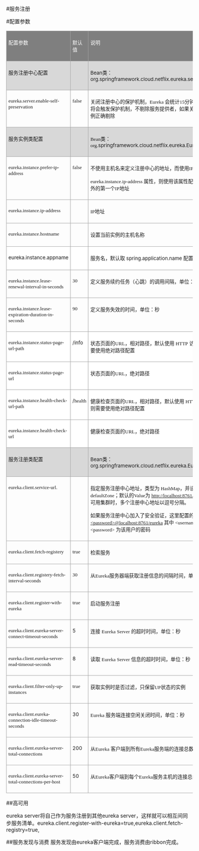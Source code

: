 #服务注册


#配置参数

 <table style="border-collapse:collapse" border="0"><colgroup><col style="width:384px"><col style="width:65px"><col style="width:492px"></colgroup><tbody valign="top"><tr style="background: #7f7f7f"><td style="padding-top: 5px; padding-left: 5px; padding-bottom: 5px; padding-right: 5px; border-top:  solid #a3a3a3 1.0pt; border-left:  solid #a3a3a3 1.0pt; border-bottom:  solid #a3a3a3 1.0pt; border-right:  solid #a3a3a3 1.0pt"><p><span style="color:white; font-family:微软雅黑; font-size:10pt">配置参数</span></p></td><td style="padding-top: 5px; padding-left: 5px; padding-bottom: 5px; padding-right: 5px; border-top:  solid #a3a3a3 1.0pt; border-left:  none; border-bottom:  solid #a3a3a3 1.0pt; border-right:  solid #a3a3a3 1.0pt"><p><span style="color:white; font-family:微软雅黑; font-size:10pt">默认值</span></p></td><td style="padding-top: 5px; padding-left: 5px; padding-bottom: 5px; padding-right: 5px; border-top:  solid #a3a3a3 1.0pt; border-left:  none; border-bottom:  solid #a3a3a3 1.0pt; border-right:  solid #a3a3a3 1.0pt"><p><span style="color:white; font-family:微软雅黑; font-size:10pt">说明</span></p></td></tr><tr style="background: #d8d8d8"><td style="padding-top: 5px; padding-left: 5px; padding-bottom: 5px; padding-right: 5px; border-top:  none; border-left:  solid #a3a3a3 1.0pt; border-bottom:  solid #a3a3a3 1.0pt; border-right:  solid #a3a3a3 1.0pt"><p><span style="font-family:微软雅黑; font-size:10pt">服务注册中心配置</span></p></td><td style="padding-top: 5px; padding-left: 5px; padding-bottom: 5px; padding-right: 5px; border-top:  none; border-left:  none; border-bottom:  solid #a3a3a3 1.0pt; border-right:  solid #a3a3a3 1.0pt"><p><span style="font-family:微软雅黑; font-size:10pt">&nbsp;</span>&nbsp;</p></td><td style="padding-top: 5px; padding-left: 5px; padding-bottom: 5px; padding-right: 5px; border-top:  none; border-left:  none; border-bottom:  solid #a3a3a3 1.0pt; border-right:  solid #a3a3a3 1.0pt"><p><span style="font-size:10pt">Bean<span style="font-family:微软雅黑">类：</span>org.springframework.cloud.netflix.eureka.server.EurekaServerConfigBean</span></p></td></tr><tr><td style="padding-top: 5px; padding-left: 5px; padding-bottom: 5px; padding-right: 5px; border-top:  none; border-left:  solid #a3a3a3 1.0pt; border-bottom:  solid #a3a3a3 1.0pt; border-right:  solid #a3a3a3 1.0pt"><p><span style="font-family:微软雅黑; font-size:10pt">eureka.server.enable-self-preservation</span></p></td><td style="padding-top: 5px; padding-left: 5px; padding-bottom: 5px; padding-right: 5px; border-top:  none; border-left:  none; border-bottom:  solid #a3a3a3 1.0pt; border-right:  solid #a3a3a3 1.0pt"><p><span style="font-family:微软雅黑; font-size:10pt">false</span></p></td><td style="padding-top: 5px; padding-left: 5px; padding-bottom: 5px; padding-right: 5px; border-top:  none; border-left:  none; border-bottom:  solid #a3a3a3 1.0pt; border-right:  solid #a3a3a3 1.0pt"><p><span style="font-family:微软雅黑; font-size:10pt">关闭注册中心的保护机制，Eureka 会统计15分钟之内心跳失败的比例低于85%将会触发保护机制，不剔除服务提供者，如果关闭服务注册中心将不可用的实例正确剔除</span></p></td></tr><tr style="background: #d8d8d8"><td style="padding-top: 5px; padding-left: 5px; padding-bottom: 5px; padding-right: 5px; border-top:  none; border-left:  solid #a3a3a3 1.0pt; border-bottom:  solid #a3a3a3 1.0pt; border-right:  solid #a3a3a3 1.0pt"><p><span style="font-family:微软雅黑; font-size:10pt">服务实例类配置</span></p></td><td style="padding-top: 5px; padding-left: 5px; padding-bottom: 5px; padding-right: 5px; border-top:  none; border-left:  none; border-bottom:  solid #a3a3a3 1.0pt; border-right:  solid #a3a3a3 1.0pt"><p><span style="font-family:微软雅黑; font-size:10pt">&nbsp;</span>&nbsp;</p></td><td style="padding-top: 5px; padding-left: 5px; padding-bottom: 5px; padding-right: 5px; border-top:  none; border-left:  none; border-bottom:  solid #a3a3a3 1.0pt; border-right:  solid #a3a3a3 1.0pt"><p><span style="font-size:10pt"><span style="font-family:微软雅黑">Bean类：org</span>.springframework.cloud.netflix.eureka.EurekaInstanceConfigBean</span></p></td></tr><tr><td style="padding-top: 5px; padding-left: 5px; padding-bottom: 5px; padding-right: 5px; border-top:  none; border-left:  solid #a3a3a3 1.0pt; border-bottom:  solid #a3a3a3 1.0pt; border-right:  solid #a3a3a3 1.0pt"><p><span style="font-family:微软雅黑; font-size:10pt">eureka.instance.prefer-ip-address</span></p></td><td style="padding-top: 5px; padding-left: 5px; padding-bottom: 5px; padding-right: 5px; border-top:  none; border-left:  none; border-bottom:  solid #a3a3a3 1.0pt; border-right:  solid #a3a3a3 1.0pt"><p><span style="font-family:微软雅黑; font-size:10pt">false</span></p></td><td style="padding-top: 5px; padding-left: 5px; padding-bottom: 5px; padding-right: 5px; border-top:  none; border-left:  none; border-bottom:  solid #a3a3a3 1.0pt; border-right:  solid #a3a3a3 1.0pt"><p><span style="font-family:微软雅黑; font-size:10pt">不使用主机名来定义注册中心的地址，而使用IP地址的形式，如果设置了
</span></p><p><span style="font-family:微软雅黑; font-size:10pt">eureka.instance.ip-address 属性，则使用该属性配置的IP，否则自动获取除环路IP外的第一个IP地址</span></p></td></tr><tr><td style="padding-top: 5px; padding-left: 5px; padding-bottom: 5px; padding-right: 5px; border-top:  none; border-left:  solid #a3a3a3 1.0pt; border-bottom:  solid #a3a3a3 1.0pt; border-right:  solid #a3a3a3 1.0pt"><p><span style="font-family:微软雅黑; font-size:10pt">eureka.instance.ip-address</span></p></td><td style="padding-top: 5px; padding-left: 5px; padding-bottom: 5px; padding-right: 5px; border-top:  none; border-left:  none; border-bottom:  solid #a3a3a3 1.0pt; border-right:  solid #a3a3a3 1.0pt"><p><span style="font-family:微软雅黑; font-size:10pt">&nbsp;</span>&nbsp;</p></td><td style="padding-top: 5px; padding-left: 5px; padding-bottom: 5px; padding-right: 5px; border-top:  none; border-left:  none; border-bottom:  solid #a3a3a3 1.0pt; border-right:  solid #a3a3a3 1.0pt"><p><span style="font-family:微软雅黑; font-size:10pt">IP地址</span></p></td></tr><tr><td style="padding-top: 5px; padding-left: 5px; padding-bottom: 5px; padding-right: 5px; border-top:  none; border-left:  solid #a3a3a3 1.0pt; border-bottom:  solid #a3a3a3 1.0pt; border-right:  solid #a3a3a3 1.0pt"><p><span style="font-family:微软雅黑; font-size:10pt">eureka.instance.hostname</span></p></td><td style="padding-top: 5px; padding-left: 5px; padding-bottom: 5px; padding-right: 5px; border-top:  none; border-left:  none; border-bottom:  solid #a3a3a3 1.0pt; border-right:  solid #a3a3a3 1.0pt"><p><span style="font-family:微软雅黑; font-size:10pt">&nbsp;</span>&nbsp;</p></td><td style="padding-top: 5px; padding-left: 5px; padding-bottom: 5px; padding-right: 5px; border-top:  none; border-left:  none; border-bottom:  solid #a3a3a3 1.0pt; border-right:  solid #a3a3a3 1.0pt"><p><span style="font-family:微软雅黑; font-size:10pt">设置当前实例的主机名称</span></p></td></tr><tr style="background: white"><td style="padding-top: 5px; padding-left: 5px; padding-bottom: 5px; padding-right: 5px; border-top:  none; border-left:  solid #a3a3a3 1.0pt; border-bottom:  solid #a3a3a3 1.0pt; border-right:  solid #a3a3a3 1.0pt"><p><span style="font-size:10pt">eureka.instance.appname</span></p></td><td style="padding-top: 5px; padding-left: 5px; padding-bottom: 5px; padding-right: 5px; border-top:  none; border-left:  none; border-bottom:  solid #a3a3a3 1.0pt; border-right:  solid #a3a3a3 1.0pt"><p><span style="font-family:微软雅黑; font-size:10pt">&nbsp;</span>&nbsp;</p></td><td style="padding-top: 5px; padding-left: 5px; padding-bottom: 5px; padding-right: 5px; border-top:  none; border-left:  none; border-bottom:  solid #a3a3a3 1.0pt; border-right:  solid #a3a3a3 1.0pt"><p><span style="font-size:10pt"><span style="font-family:微软雅黑">服务名，默认取</span> spring.application.name <span style="font-family:微软雅黑">配置值，如果没有则为</span>
								<span style="font-family:微软雅黑">unknown</span></span></p></td></tr><tr><td style="padding-top: 5px; padding-left: 5px; padding-bottom: 5px; padding-right: 5px; border-top:  none; border-left:  solid #a3a3a3 1.0pt; border-bottom:  solid #a3a3a3 1.0pt; border-right:  solid #a3a3a3 1.0pt"><p><span style="font-family:微软雅黑; font-size:10pt">eureka.instance.lease-renewal-interval-in-seconds</span></p></td><td style="padding-top: 5px; padding-left: 5px; padding-bottom: 5px; padding-right: 5px; border-top:  none; border-left:  none; border-bottom:  solid #a3a3a3 1.0pt; border-right:  solid #a3a3a3 1.0pt"><p><span style="font-family:微软雅黑; font-size:10pt">30</span></p></td><td style="padding-top: 5px; padding-left: 5px; padding-bottom: 5px; padding-right: 5px; border-top:  none; border-left:  none; border-bottom:  solid #a3a3a3 1.0pt; border-right:  solid #a3a3a3 1.0pt"><p><span style="font-family:微软雅黑; font-size:10pt">定义服务续约任务（心跳）的调用间隔，单位：秒</span></p></td></tr><tr><td style="padding-top: 5px; padding-left: 5px; padding-bottom: 5px; padding-right: 5px; border-top:  none; border-left:  solid #a3a3a3 1.0pt; border-bottom:  solid #a3a3a3 1.0pt; border-right:  solid #a3a3a3 1.0pt"><p><span style="font-family:微软雅黑; font-size:10pt">eureka.instance.lease-expiration-duration-in-seconds</span></p></td><td style="padding-top: 5px; padding-left: 5px; padding-bottom: 5px; padding-right: 5px; border-top:  none; border-left:  none; border-bottom:  solid #a3a3a3 1.0pt; border-right:  solid #a3a3a3 1.0pt"><p><span style="font-family:微软雅黑; font-size:10pt">90</span></p></td><td style="padding-top: 5px; padding-left: 5px; padding-bottom: 5px; padding-right: 5px; border-top:  none; border-left:  none; border-bottom:  solid #a3a3a3 1.0pt; border-right:  solid #a3a3a3 1.0pt"><p><span style="font-family:微软雅黑; font-size:10pt">定义服务失效的时间，单位：秒</span></p></td></tr><tr style="background: white"><td style="padding-top: 5px; padding-left: 5px; padding-bottom: 5px; padding-right: 5px; border-top:  none; border-left:  solid #a3a3a3 1.0pt; border-bottom:  solid #a3a3a3 1.0pt; border-right:  solid #a3a3a3 1.0pt"><p><span style="font-family:微软雅黑; font-size:10pt">eureka.instance.status-page-url-path</span></p></td><td style="padding-top: 5px; padding-left: 5px; padding-bottom: 5px; padding-right: 5px; border-top:  none; border-left:  none; border-bottom:  solid #a3a3a3 1.0pt; border-right:  solid #a3a3a3 1.0pt"><p><span style="font-size:10pt">/info</span></p></td><td style="padding-top: 5px; padding-left: 5px; padding-bottom: 5px; padding-right: 5px; border-top:  none; border-left:  none; border-bottom:  solid #a3a3a3 1.0pt; border-right:  solid #a3a3a3 1.0pt"><p><span style="font-size:10pt"><span style="font-family:微软雅黑">状态页面的URL，相对路径，默认使用</span>
								<span style="font-family:微软雅黑">HTTP</span>
								<span style="font-family:微软雅黑">访问，如果需要使用</span>
								<span style="font-family:微软雅黑">HTTPS则需要使用绝对路径配置</span></span></p></td></tr><tr style="background: white"><td style="padding-top: 5px; padding-left: 5px; padding-bottom: 5px; padding-right: 5px; border-top:  none; border-left:  solid #a3a3a3 1.0pt; border-bottom:  solid #a3a3a3 1.0pt; border-right:  solid #a3a3a3 1.0pt"><p><span style="font-family:微软雅黑; font-size:10pt">eureka.instance.status-page-url</span></p></td><td style="padding-top: 5px; padding-left: 5px; padding-bottom: 5px; padding-right: 5px; border-top:  none; border-left:  none; border-bottom:  solid #a3a3a3 1.0pt; border-right:  solid #a3a3a3 1.0pt"><p><span style="font-size:10pt">&nbsp;</span>&nbsp;</p></td><td style="padding-top: 5px; padding-left: 5px; padding-bottom: 5px; padding-right: 5px; border-top:  none; border-left:  none; border-bottom:  solid #a3a3a3 1.0pt; border-right:  solid #a3a3a3 1.0pt"><p><span style="font-family:微软雅黑; font-size:10pt">状态页面的URL，绝对路径</span></p></td></tr><tr style="background: white"><td style="padding-top: 5px; padding-left: 5px; padding-bottom: 5px; padding-right: 5px; border-top:  none; border-left:  solid #a3a3a3 1.0pt; border-bottom:  solid #a3a3a3 1.0pt; border-right:  solid #a3a3a3 1.0pt"><p><span style="font-family:微软雅黑; font-size:10pt">eureka.instance.health-check-url-path</span></p></td><td style="padding-top: 5px; padding-left: 5px; padding-bottom: 5px; padding-right: 5px; border-top:  none; border-left:  none; border-bottom:  solid #a3a3a3 1.0pt; border-right:  solid #a3a3a3 1.0pt"><p><span style="font-size:10pt">/<span style="font-family:微软雅黑">health</span></span></p></td><td style="padding-top: 5px; padding-left: 5px; padding-bottom: 5px; padding-right: 5px; border-top:  none; border-left:  none; border-bottom:  solid #a3a3a3 1.0pt; border-right:  solid #a3a3a3 1.0pt"><p><span style="font-size:10pt"><span style="font-family:微软雅黑">健康检查页面的URL，相对路径，默认使用</span>
								<span style="font-family:微软雅黑">HTTP</span>
								<span style="font-family:微软雅黑">访问，如果需要使用</span>
								<span style="font-family:微软雅黑">HTTPS则需要使用绝对路径配置</span></span></p></td></tr><tr style="background: white"><td style="padding-top: 5px; padding-left: 5px; padding-bottom: 5px; padding-right: 5px; border-top:  none; border-left:  solid #a3a3a3 1.0pt; border-bottom:  solid #a3a3a3 1.0pt; border-right:  solid #a3a3a3 1.0pt"><p><span style="font-family:微软雅黑; font-size:10pt">eureka.instance.health-check-url</span></p></td><td style="padding-top: 5px; padding-left: 5px; padding-bottom: 5px; padding-right: 5px; border-top:  none; border-left:  none; border-bottom:  solid #a3a3a3 1.0pt; border-right:  solid #a3a3a3 1.0pt"><p><span style="font-family:微软雅黑; font-size:10pt">&nbsp;</span>&nbsp;</p></td><td style="padding-top: 5px; padding-left: 5px; padding-bottom: 5px; padding-right: 5px; border-top:  none; border-left:  none; border-bottom:  solid #a3a3a3 1.0pt; border-right:  solid #a3a3a3 1.0pt"><p><span style="font-family:微软雅黑; font-size:10pt">健康检查页面的URL，绝对路径</span></p></td></tr><tr style="background: #d8d8d8"><td style="padding-top: 5px; padding-left: 5px; padding-bottom: 5px; padding-right: 5px; border-top:  none; border-left:  solid #a3a3a3 1.0pt; border-bottom:  solid #a3a3a3 1.0pt; border-right:  solid #a3a3a3 1.0pt"><p><span style="font-family:微软雅黑; font-size:10pt">服务注册类配置</span></p></td><td style="padding-top: 5px; padding-left: 5px; padding-bottom: 5px; padding-right: 5px; border-top:  none; border-left:  none; border-bottom:  solid #a3a3a3 1.0pt; border-right:  solid #a3a3a3 1.0pt"><p><span style="font-family:微软雅黑; font-size:10pt">&nbsp;</span>&nbsp;</p></td><td style="padding-top: 5px; padding-left: 5px; padding-bottom: 5px; padding-right: 5px; border-top:  none; border-left:  none; border-bottom:  solid #a3a3a3 1.0pt; border-right:  solid #a3a3a3 1.0pt"><p><span style="font-size:10pt">Bean<span style="font-family:微软雅黑">类：</span>org.springframework.cloud.netflix.eureka.EurekaClientConfigBean</span></p></td></tr><tr><td style="padding-top: 5px; padding-left: 5px; padding-bottom: 5px; padding-right: 5px; border-top:  none; border-left:  solid #a3a3a3 1.0pt; border-bottom:  solid #a3a3a3 1.0pt; border-right:  solid #a3a3a3 1.0pt"><p><span style="font-family:微软雅黑; font-size:10pt">eureka.client.service-url.</span></p></td><td style="padding-top: 5px; padding-left: 5px; padding-bottom: 5px; padding-right: 5px; border-top:  none; border-left:  none; border-bottom:  solid #a3a3a3 1.0pt; border-right:  solid #a3a3a3 1.0pt"><p><span style="font-family:微软雅黑; font-size:10pt">&nbsp;</span>&nbsp;</p></td><td style="padding-top: 5px; padding-left: 5px; padding-bottom: 5px; padding-right: 5px; border-top:  none; border-left:  none; border-bottom:  solid #a3a3a3 1.0pt; border-right:  solid #a3a3a3 1.0pt"><p><span style="font-family:微软雅黑; font-size:10pt">指定服务注册中心地址，类型为 HashMap，并设置有一组默认值，默认的Key为 defaultZone；默认的Value为 <a href="http://localhost:8761/eureka">http://localhost:8761/eureka</a> ，如果服务注册中心为高可用集群时，多个注册中心地址以逗号分隔。
</span></p><p><span style="font-family:微软雅黑; font-size:10pt">如果服务注册中心加入了安全验证，这里配置的地址格式为： <a href="http://%3cusername%3e:%3cpassword%3e@localhost:8761/eureka">http://&lt;username&gt;:&lt;password&gt;@localhost:8761/eureka</a> 其中 &lt;username&gt;  为安全校验的用户名；&lt;password&gt; 为该用户的密码</span></p></td></tr><tr><td style="padding-top: 5px; padding-left: 5px; padding-bottom: 5px; padding-right: 5px; border-top:  none; border-left:  solid #a3a3a3 1.0pt; border-bottom:  solid #a3a3a3 1.0pt; border-right:  solid #a3a3a3 1.0pt"><p><span style="font-family:微软雅黑; font-size:10pt">eureka.client.fetch-registery</span></p></td><td style="padding-top: 5px; padding-left: 5px; padding-bottom: 5px; padding-right: 5px; border-top:  none; border-left:  none; border-bottom:  solid #a3a3a3 1.0pt; border-right:  solid #a3a3a3 1.0pt"><p><span style="font-family:微软雅黑; font-size:10pt">true</span></p></td><td style="padding-top: 5px; padding-left: 5px; padding-bottom: 5px; padding-right: 5px; border-top:  none; border-left:  none; border-bottom:  solid #a3a3a3 1.0pt; border-right:  solid #a3a3a3 1.0pt"><p><span style="font-family:微软雅黑; font-size:10pt">检索服务</span></p></td></tr><tr><td style="padding-top: 5px; padding-left: 5px; padding-bottom: 5px; padding-right: 5px; border-top:  none; border-left:  solid #a3a3a3 1.0pt; border-bottom:  solid #a3a3a3 1.0pt; border-right:  solid #a3a3a3 1.0pt"><p><span style="font-family:微软雅黑; font-size:10pt">eureka.client.registery-fetch-interval-seconds</span></p></td><td style="padding-top: 5px; padding-left: 5px; padding-bottom: 5px; padding-right: 5px; border-top:  none; border-left:  none; border-bottom:  solid #a3a3a3 1.0pt; border-right:  solid #a3a3a3 1.0pt"><p><span style="font-family:微软雅黑; font-size:10pt">30</span></p></td><td style="padding-top: 5px; padding-left: 5px; padding-bottom: 5px; padding-right: 5px; border-top:  none; border-left:  none; border-bottom:  solid #a3a3a3 1.0pt; border-right:  solid #a3a3a3 1.0pt"><p><span style="font-family:微软雅黑; font-size:10pt">从Eureka服务器端获取注册信息的间隔时间，单位：秒</span></p></td></tr><tr><td style="padding-top: 5px; padding-left: 5px; padding-bottom: 5px; padding-right: 5px; border-top:  none; border-left:  solid #a3a3a3 1.0pt; border-bottom:  solid #a3a3a3 1.0pt; border-right:  solid #a3a3a3 1.0pt"><p><span style="font-family:微软雅黑; font-size:10pt">eureka.client.register-with-eureka</span></p></td><td style="padding-top: 5px; padding-left: 5px; padding-bottom: 5px; padding-right: 5px; border-top:  none; border-left:  none; border-bottom:  solid #a3a3a3 1.0pt; border-right:  solid #a3a3a3 1.0pt"><p><span style="font-family:微软雅黑; font-size:10pt">true</span></p></td><td style="padding-top: 5px; padding-left: 5px; padding-bottom: 5px; padding-right: 5px; border-top:  none; border-left:  none; border-bottom:  solid #a3a3a3 1.0pt; border-right:  solid #a3a3a3 1.0pt"><p><span style="font-family:微软雅黑; font-size:10pt">启动服务注册</span></p></td></tr><tr><td style="padding-top: 5px; padding-left: 5px; padding-bottom: 5px; padding-right: 5px; border-top:  none; border-left:  solid #a3a3a3 1.0pt; border-bottom:  solid #a3a3a3 1.0pt; border-right:  solid #a3a3a3 1.0pt"><p><span style="font-family:微软雅黑; font-size:10pt">eureka.client.eureka-server-connect-timeout-seconds</span></p></td><td style="padding-top: 5px; padding-left: 5px; padding-bottom: 5px; padding-right: 5px; border-top:  none; border-left:  none; border-bottom:  solid #a3a3a3 1.0pt; border-right:  solid #a3a3a3 1.0pt"><p><span style="font-size:10pt">5</span></p></td><td style="padding-top: 5px; padding-left: 5px; padding-bottom: 5px; padding-right: 5px; border-top:  none; border-left:  none; border-bottom:  solid #a3a3a3 1.0pt; border-right:  solid #a3a3a3 1.0pt"><p><span style="font-size:10pt"><span style="font-family:微软雅黑">连接</span>
								<span style="font-family:微软雅黑">Eureka</span>
								<span style="font-family:微软雅黑">Server</span>
								<span style="font-family:微软雅黑">的超时时间，单位：秒</span></span></p></td></tr><tr><td style="padding-top: 5px; padding-left: 5px; padding-bottom: 5px; padding-right: 5px; border-top:  none; border-left:  solid #a3a3a3 1.0pt; border-bottom:  solid #a3a3a3 1.0pt; border-right:  solid #a3a3a3 1.0pt"><p><span style="font-family:微软雅黑; font-size:10pt">eureka.client.eureka-server-read-timeout-seconds</span></p></td><td style="padding-top: 5px; padding-left: 5px; padding-bottom: 5px; padding-right: 5px; border-top:  none; border-left:  none; border-bottom:  solid #a3a3a3 1.0pt; border-right:  solid #a3a3a3 1.0pt"><p><span style="font-size:10pt">8</span></p></td><td style="padding-top: 5px; padding-left: 5px; padding-bottom: 5px; padding-right: 5px; border-top:  none; border-left:  none; border-bottom:  solid #a3a3a3 1.0pt; border-right:  solid #a3a3a3 1.0pt"><p><span style="font-size:10pt"><span style="font-family:微软雅黑">读取</span>
								<span style="font-family:微软雅黑">Eureka</span>
								<span style="font-family:微软雅黑">Server</span>
								<span style="font-family:微软雅黑">信息的超时时间，单位：秒</span></span></p></td></tr><tr><td style="padding-top: 5px; padding-left: 5px; padding-bottom: 5px; padding-right: 5px; border-top:  none; border-left:  solid #a3a3a3 1.0pt; border-bottom:  solid #a3a3a3 1.0pt; border-right:  solid #a3a3a3 1.0pt"><p><span style="font-family:微软雅黑; font-size:10pt">eureka.client.filter-only-up-instances</span></p></td><td style="padding-top: 5px; padding-left: 5px; padding-bottom: 5px; padding-right: 5px; border-top:  none; border-left:  none; border-bottom:  solid #a3a3a3 1.0pt; border-right:  solid #a3a3a3 1.0pt"><p><span style="font-family:微软雅黑; font-size:10pt">true</span></p></td><td style="padding-top: 5px; padding-left: 5px; padding-bottom: 5px; padding-right: 5px; border-top:  none; border-left:  none; border-bottom:  solid #a3a3a3 1.0pt; border-right:  solid #a3a3a3 1.0pt"><p><span style="font-family:微软雅黑; font-size:10pt">获取实例时是否过滤，只保留UP状态的实例</span></p></td></tr><tr><td style="padding-top: 5px; padding-left: 5px; padding-bottom: 5px; padding-right: 5px; border-top:  none; border-left:  solid #a3a3a3 1.0pt; border-bottom:  solid #a3a3a3 1.0pt; border-right:  solid #a3a3a3 1.0pt"><p><span style="font-family:微软雅黑; font-size:10pt">eureka.client.eureka-connection-idle-timeout-seconds</span></p></td><td style="padding-top: 5px; padding-left: 5px; padding-bottom: 5px; padding-right: 5px; border-top:  none; border-left:  none; border-bottom:  solid #a3a3a3 1.0pt; border-right:  solid #a3a3a3 1.0pt"><p><span style="font-size:10pt">30</span></p></td><td style="padding-top: 5px; padding-left: 5px; padding-bottom: 5px; padding-right: 5px; border-top:  none; border-left:  none; border-bottom:  solid #a3a3a3 1.0pt; border-right:  solid #a3a3a3 1.0pt"><p><span style="font-size:10pt"><span style="font-family:微软雅黑">Eureka</span>
								<span style="font-family:微软雅黑">服务端连接空闲关闭时间，单位：秒</span></span></p></td></tr><tr><td style="padding-top: 5px; padding-left: 5px; padding-bottom: 5px; padding-right: 5px; border-top:  none; border-left:  solid #a3a3a3 1.0pt; border-bottom:  solid #a3a3a3 1.0pt; border-right:  solid #a3a3a3 1.0pt"><p><span style="font-family:微软雅黑; font-size:10pt">eureka.client.eureka-server-total-connections</span></p></td><td style="padding-top: 5px; padding-left: 5px; padding-bottom: 5px; padding-right: 5px; border-top:  none; border-left:  none; border-bottom:  solid #a3a3a3 1.0pt; border-right:  solid #a3a3a3 1.0pt"><p><span style="font-size:10pt">200</span></p></td><td style="padding-top: 5px; padding-left: 5px; padding-bottom: 5px; padding-right: 5px; border-top:  none; border-left:  none; border-bottom:  solid #a3a3a3 1.0pt; border-right:  solid #a3a3a3 1.0pt"><p><span style="font-size:10pt"><span style="font-family:微软雅黑">从Eureka</span>
								<span style="font-family:微软雅黑">客户端到所有Eureka服务端的连接总数</span></span></p></td></tr><tr><td style="padding-top: 5px; padding-left: 5px; padding-bottom: 5px; padding-right: 5px; border-top:  none; border-left:  solid #a3a3a3 1.0pt; border-bottom:  solid #a3a3a3 1.0pt; border-right:  solid #a3a3a3 1.0pt"><p><span style="font-family:微软雅黑; font-size:10pt">eureka.client.eureka-server-total-connections-per-host</span></p></td><td style="padding-top: 5px; padding-left: 5px; padding-bottom: 5px; padding-right: 5px; border-top:  none; border-left:  none; border-bottom:  solid #a3a3a3 1.0pt; border-right:  solid #a3a3a3 1.0pt"><p><span style="font-size:10pt">50</span></p></td><td style="padding-top: 5px; padding-left: 5px; padding-bottom: 5px; padding-right: 5px; border-top:  none; border-left:  none; border-bottom:  solid #a3a3a3 1.0pt; border-right:  solid #a3a3a3 1.0pt"><p><span style="font-family:微软雅黑; font-size:10pt">从Eureka客户端到每个Eureka服务主机的连接总数</span></p></td></tr></tbody></table>


##高可用

eureka server将自己作为服务注册到其他eureka server，这样就可以相互间同步服务清单。eureka.client.register-with-eureka=true,eureka.client.fetch-registry=true,


##服务发现与消费
服务发现由eureka客户端完成，服务消费由ribbon完成。



